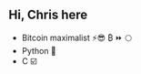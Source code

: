 <h2>Hi, Chris here</h2>
<ul>
    <li>Bitcoin maximalist ⚡😎 ₿ ⏩ 🌕</li>
    <li>Python 🐍</li>
    <li>C ☑️</li>
</li>


